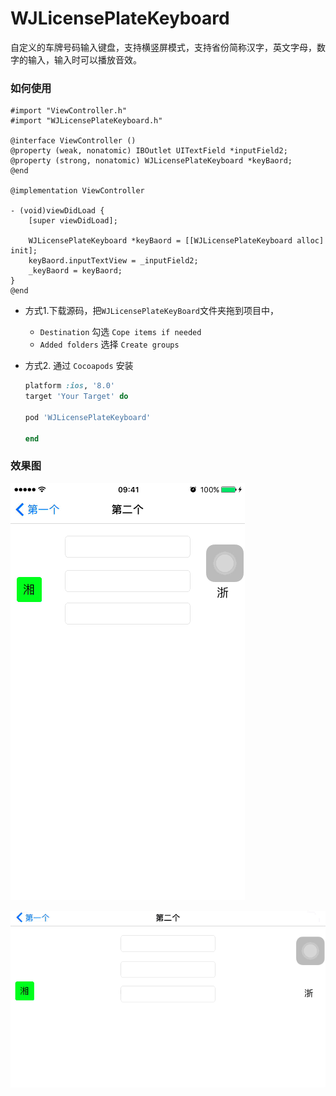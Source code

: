 # WJLicensePlateKeyboard
自定义的车牌号码输入键盘，支持横竖屏模式，支持省份简称汉字，英文字母，数字的输入，输入时可以播放音效。


### 如何使用

```objc
#import "ViewController.h"
#import "WJLicensePlateKeyboard.h"

@interface ViewController ()
@property (weak, nonatomic) IBOutlet UITextField *inputField2;
@property (strong, nonatomic) WJLicensePlateKeyboard *keyBaord;
@end

@implementation ViewController

- (void)viewDidLoad {
    [super viewDidLoad];
    
    WJLicensePlateKeyboard *keyBaord = [[WJLicensePlateKeyboard alloc] init];
    keyBaord.inputTextView = _inputField2;
    _keyBaord = keyBaord;
}
@end
```

+ 方式1.下载源码，把`WJLicensePlateKeyBoard`文件夹拖到项目中，
  + `Destination` 勾选 `Cope items if needed`
  + `Added folders` 选择 `Create groups`

+ 方式2. 通过 `Cocoapods` 安装

  ```ruby
  platform :ios, '8.0'
  target 'Your Target' do
  
  pod 'WJLicensePlateKeyboard'
  
  end
  ```

### 效果图

![竖屏](demo/gif/portrait.gif)

![横屏](demo/gif/landscape.gif)

